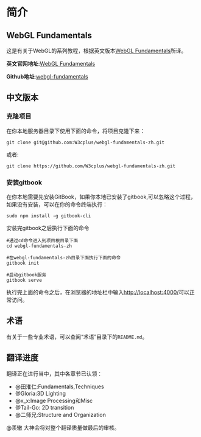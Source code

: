# 简介

## WebGL Fundamentals

这是有关于WebGL的系列教程，根据英文版本[WebGL Fundamentals](http://webglfundamentals.org/)所译。

**英文官网地址**:[WebGL Fundamentals](http://webglfundamentals.org)

**Github地址**:[webgl-fundamentals](https://github.com/greggman/webgl-fundamentals)

## 中文版本

### 克隆项目

在你本地服务器目录下使用下面的命令，将项目克隆下来：

	git clone git@github.com:W3cplus/webgl-fundamentals-zh.git

或者:

	git clone https://github.com/W3cplus/webgl-fundamentals-zh.git

### 安装gitbook

在你本地需要先安装GitBook，如果你本地已安装了gitbook,可以忽略这个过程，如果没有安装，可以在你的命令终端执行：

	sudo npm install -g gitbook-cli

安装完gitbook之后执行下面的命令

	#通过cd命令进入到项目根目录下面
	cd webgl-fundamentals-zh
	
	#在webgl-fundamentals-zh目录下面执行下面的命令
	gitbook init
	
	#启动gitbook服务
	gitbook serve

执行完上面的命令之后，在浏览器的地址栏中输入[http://localhost:4000/](http://localhost:4000/)可以正常访问。

## 术语

有关于一些专业术语，可以查阅“术语”目录下的`README.md`。

## 翻译进度

翻译正在进行当中，其中各章节已认领：

- @田淮仁:Fundamentals,Techniques
- @Gloria:3D Lighting
- @x_x:Image Processing和Misc
- @Tail-Go: 2D transition
- @二师兄:Structure and Organization

@羡辙 大神会将对整个翻译质量做最后的审核。